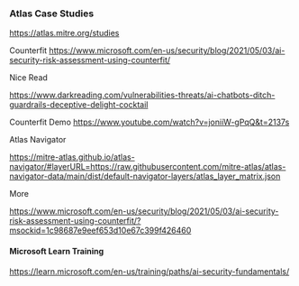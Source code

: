 
### Atlas Case Studies
https://atlas.mitre.org/studies

Counterfit
https://www.microsoft.com/en-us/security/blog/2021/05/03/ai-security-risk-assessment-using-counterfit/

Nice Read

https://www.darkreading.com/vulnerabilities-threats/ai-chatbots-ditch-guardrails-deceptive-delight-cocktail

Counterfit Demo 
https://www.youtube.com/watch?v=joniiW-gPqQ&t=2137s

Atlas Navigator

https://mitre-atlas.github.io/atlas-navigator/#layerURL=https://raw.githubusercontent.com/mitre-atlas/atlas-navigator-data/main/dist/default-navigator-layers/atlas_layer_matrix.json


More 

https://www.microsoft.com/en-us/security/blog/2021/05/03/ai-security-risk-assessment-using-counterfit/?msockid=1c98687e9eef653d10e67c399f426460


#### Microsoft Learn Training

https://learn.microsoft.com/en-us/training/paths/ai-security-fundamentals/
